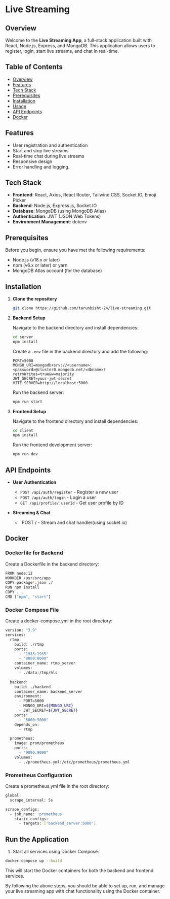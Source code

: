 # Live Streaming

## Overview

Welcome to the **Live Streaming App**, a full-stack application built with React, Node.js, Express, and MongoDB. This application allows users to register, login, start live streams, and chat in real-time.


## Table of Contents

- [Overview](#overview)
- [Features](#features)
- [Tech Stack](#tech-stack)
- [Prerequisites](#prerequisites)
- [Installation](#installation)
- [Usage](#usage)
- [API Endpoints](#api-endpoints)
- [Docker](#docker)


## Features

- User registration and authentication
- Start and stop live streams
- Real-time chat during live streams
- Responsive design
- Error handling and logging.

## Tech Stack

- **Frontend**: React, Axios, React Router, Tailwind CSS, Socket.IO, Emoji Picker
- **Backend**: Node.js, Express.js, Socket.IO
- **Database**: MongoDB (using MongoDB Atlas)
- **Authentication**: JWT (JSON Web Tokens)
- **Environment Management**: dotenv

## Prerequisites

Before you begin, ensure you have met the following requirements:

- Node.js (v18.x or later)
- npm (v6.x or later) or yarn
- MongoDB Atlas account (for the database)

## Installation

1. **Clone the repository**
    ```sh
    git clone https://github.com/tarunbisht-24/live-streaming.git
    ```

2. **Backend Setup**

    Navigate to the backend directory and install dependencies:
    ```sh
    cd server
    npm install
    ```

    Create a `.env` file in the backend directory and add the following:
    ```env
    PORT=5000
    MONGO_URI=mongodb+srv://<username>:<password>@cluster0.mongodb.net/<dbname>?retryWrites=true&w=majority
    JWT_SECRET=your-jwt-secret
    VITE_SERVER=http://localhost:5000
    ```

    Run the backend server:
    ```sh
    npm run start
    ```

3. **Frontend Setup**

    Navigate to the frontend directory and install dependencies:
    ```sh
    cd client
    npm install
    ```

  

    Run the frontend development server:
    ```sh
    npm run dev
    ```



## API Endpoints

- **User Authentication**
    - `POST /api/auth/register` - Register a new user
    - `POST /api/auth/login` - Login a user
    - `GET /api/profile/:userId` - Get user profile by ID

- **Streaming & Chat**
    - `POST / - Stream and chat handler(using socket.io)



## Docker

### Dockerfile for Backend
Create a Dockerfile in the backend directory:

```bash
FROM node:12
WORKDIR /usr/src/app
COPY package*.json ./
RUN npm install
COPY . .
CMD ["npm", "start"]
```
### Docker Compose File
Create a docker-compose.yml in the root directory:
```bash
version: "3.9"
services:
  rtmp:
    build: ./rtmp
    ports:
      - "1935:1935"
      - "8080:8080"
    container_name: rtmp_server
    volumes:
      - ./data:/tmp/hls
  
  backend:
    build: ./backend
    container_name: backend_server
    environment:
      - PORT=5000
      - MONGO_URI=${MONGO_URI}
      - JWT_SECRET=${JWT_SECRET}
    ports:
      - "5000:5000"
    depends_on:
      - rtmp

  prometheus:
    image: prom/prometheus
    ports:
      - "9090:9090"
    volumes:
      - ./prometheus.yml:/etc/prometheus/prometheus.yml
```
### Prometheus Configuration
Create a prometheus.yml file in the root directory:
```bash
global:
  scrape_interval: 5s

scrape_configs:
  - job_name: 'prometheus'
    static_configs:
      - targets: ['backend_server:5000']
```
## Run the Application
1. Start all services using Docker Compose:
```bash 
docker-compose up --build
```

This will start the Docker containers for both the backend and frontend services.


By following the above steps, you should be able to set up, run, and manage your live streaming app with chat functionality using the Docker container.
